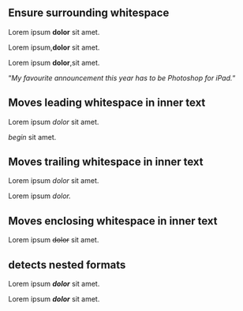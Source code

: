 ## Ensure surrounding whitespace

Lorem ipsum **dolor** sit amet.

Lorem ipsum,**dolor** sit amet.

Lorem ipsum **dolor**,sit amet.

“_My favourite announcement this year has to be Photoshop for iPad._“

## Moves leading whitespace in inner text

Lorem ipsum _dolor_ sit amet.

_begin_ sit amet.

## Moves trailing whitespace in inner text

Lorem ipsum _dolor_ sit amet.

Lorem ipsum _dolor._

## Moves enclosing whitespace in inner text

Lorem ipsum ~~dolor~~ sit amet.

## detects nested formats

Lorem ipsum **_dolor_** sit amet.

Lorem ipsum **_dolor_** sit amet.

